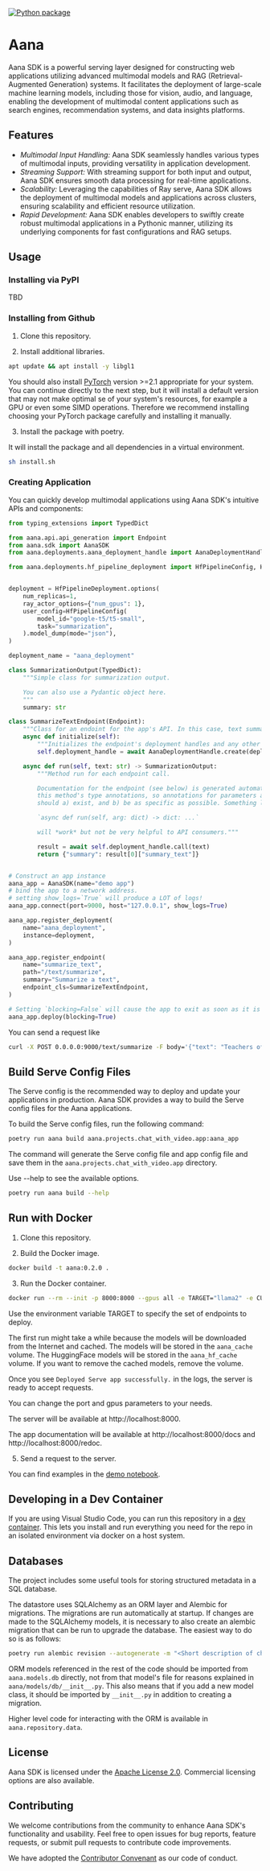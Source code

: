 [![Python package](https://github.com/mobiusml/aana_sdk/actions/workflows/python-package.yml/badge.svg)](https://github.com/mobiusml/aana_sdk/actions/workflows/python-package.yml)

# Aana

Aana SDK is a powerful serving layer designed for constructing web applications utilizing advanced multimodal models and RAG (Retrieval-Augmented Generation) systems. It facilitates the deployment of large-scale machine learning models, including those for vision, audio, and language, enabling the development of multimodal content applications such as search engines, recommendation systems, and data insights platforms.

## Features

- *Multimodal Input Handling:* Aana SDK seamlessly handles various types of multimodal inputs, providing versatility in application development.
- *Streaming Support:* With streaming support for both input and output, Aana SDK ensures smooth data processing for real-time applications.
- *Scalability:* Leveraging the capabilities of Ray serve, Aana SDK allows the deployment of multimodal models and applications across clusters, ensuring scalability and efficient resource utilization.
- *Rapid Development:* Aana SDK enables developers to swiftly create robust multimodal applications in a Pythonic manner, utilizing its underlying components for fast configurations and RAG setups.

## Usage

### Installing via PyPI

TBD

### Installing from Github

1. Clone this repository.

2. Install additional libraries.

```bash
apt update && apt install -y libgl1
```

You should also install [PyTorch](https://pytorch.org/get-started/locally/) version >=2.1 appropriate for your system. You can continue directly to the next step, but it will install a default version that may not make optimal se of your system's resources, for example a GPU  or even some SIMD operations. Therefore we recommend installing choosing your PyTorch package carefully and installing it manually.

3. Install the package with poetry.

It will install the package and all dependencies in a virtual environment.

```bash
sh install.sh
```

### Creating Application 
You can quickly develop multimodal applications using Aana SDK's intuitive APIs and components:

```python
from typing_extensions import TypedDict

from aana.api.api_generation import Endpoint
from aana.sdk import AanaSDK
from aana.deployments.aana_deployment_handle import AanaDeploymentHandle

from aana.deployments.hf_pipeline_deployment import HfPipelineConfig, HfPipelineDeployment


deployment = HfPipelineDeployment.options(
    num_replicas=1,
    ray_actor_options={"num_gpus": 1},
    user_config=HfPipelineConfig(
        model_id="google-t5/t5-small",
        task="summarization",
    ).model_dump(mode="json"),
)

deployment_name = "aana_deployment"

class SummarizationOutput(TypedDict):
    """Simple class for summarization output.

    You can also use a Pydantic object here.
    """
    summary: str

class SummarizeTextEndpoint(Endpoint):
    """Class for an endoint for the app's API. In this case, text summary."""
    async def initialize(self):
        """Initializes the endpoint's deployment handles and any other state.'"""
        self.deployment_handle = await AanaDeploymentHandle.create(deployment_name)

    async def run(self, text: str) -> SummarizationOutput:
        """Method run for each endpoint call.

        Documentation for the endpoint (see below) is generated automatically based on
        this method's type annotations, so annotations for parameters and return types
        should a) exist, and b) be as specific as possible. Something like

        `async def run(self, arg: dict) -> dict: ...`

        will *work* but not be very helpful to API consumers."""

        result = await self.deployment_handle.call(text)
        return {"summary": result[0]["summary_text"]}


# Construct an app instance
aana_app = AanaSDK(name="demo app")
# bind the app to a network address.
# setting show_logs=`True` will produce a LOT of logs!
aana_app.connect(port=9000, host="127.0.0.1", show_logs=True)

aana_app.register_deployment(
    name="aana_deployment",
    instance=deployment,
)

aana_app.register_endpoint(
    name="summarize_text",
    path="/text/summarize",
    summary="Summarize a text",
    endpoint_cls=SummarizeTextEndpoint,
)

# Setting `blocking=False` will cause the app to exit as soon as it is set up, which may be useful for debugging initialization issues. 
aana_app.deploy(blocking=True)
```

You can send a request like

```bash
curl -X POST 0.0.0.0:9000/text/summarize -F body='{"text": "Teachers of jurisprudence, when speaking of rights and claims, distinguish in a cause the question of right (quid juris) from the question of fact (quid facti), and while they demand proof of both, they give to the proof of the former, which goes to establish right or claim in law, the name of deduction. Now we make use of a great number of empirical conceptions, without opposition from any one, and consider ourselves, even without any attempt at deduction, justified in attaching to them a sense, and a supposititious signification, because we have always experience at hand to demonstrate their objective reality."}'
```

## Build Serve Config Files

The Serve config is the recommended way to deploy and update your applications in production. Aana SDK provides a way to build the Serve config files for the Aana applications.

To build the Serve config files, run the following command:

```bash
poetry run aana build aana.projects.chat_with_video.app:aana_app
```

The command will generate the Serve config file and app config file and save them in the `aana.projects.chat_with_video.app` directory.

Use --help to see the available options.

```bash
poetry run aana build --help
```

## Run with Docker

1. Clone this repository.

2. Build the Docker image.

```bash
docker build -t aana:0.2.0 .
```

3. Run the Docker container.

```bash
docker run --rm --init -p 8000:8000 --gpus all -e TARGET="llama2" -e CUDA_VISIBLE_DEVICES=0 -v aana_cache:/root/.aana -v aana_hf_cache:/root/.cache/huggingface --name aana_instance aana:0.2.0
```

Use the environment variable TARGET to specify the set of endpoints to deploy.

The first run might take a while because the models will be downloaded from the Internet and cached. The models will be stored in the `aana_cache` volume. The HuggingFace models will be stored in the `aana_hf_cache` volume. If you want to remove the cached models, remove the volume.

Once you see `Deployed Serve app successfully.` in the logs, the server is ready to accept requests.

You can change the port and gpus parameters to your needs.

The server will be available at http://localhost:8000.

The app documentation will be available at http://localhost:8000/docs and http://localhost:8000/redoc.

5. Send a request to the server.

You can find examples in the [demo notebook](notebooks/demo.ipynb).

## Developing in a Dev Container

If you are using Visual Studio Code, you can run this repository in a 
[dev container](https://code.visualstudio.com/docs/devcontainers/containers). This lets you install and 
run everything you need for the repo in an isolated environment via docker on a host system. 


## Databases
The project includes some useful tools for storing structured metadata in a SQL database.

The datastore uses SQLAlchemy as an ORM layer and Alembic for migrations. The migrations are run 
automatically at startup. If changes are made to the SQLAlchemy models, it is necessary to also 
create an alembic migration that can be run to upgrade the database. 
The easiest way to do so is as follows:

```bash
poetry run alembic revision --autogenerate -m "<Short description of changes in sentence form.>"
```

ORM models referenced in the rest of the code should be imported from `aana.models.db` directly,
not from that model's file for reasons explained in `aana/models/db/__init__.py`. This also means that 
if you add a new model class, it should be imported by `__init__.py` in addition to creating a migration.

Higher level code for interacting with the ORM is available in `aana.repository.data`.

## License
Aana SDK is licensed under the [Apache License 2.0](./LICENSE.md). Commercial licensing options are also available.

## Contributing
We welcome contributions from the community to enhance Aana SDK's functionality and usability. Feel free to open issues for bug reports, feature requests, or submit pull requests to contribute code improvements.

We have adopted the [Contributor Convenant](https://www.contributor-covenant.org/) as our code of conduct.
